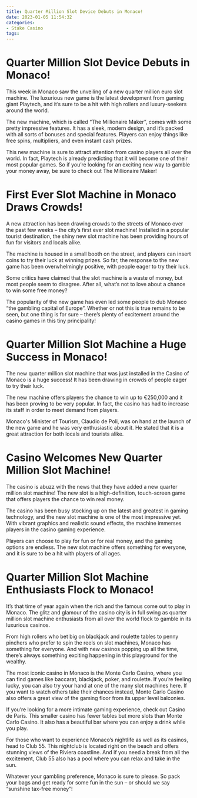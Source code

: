 ```yaml
---
title: Quarter Million Slot Device Debuts in Monaco!
date: 2023-01-05 11:54:32
categories:
- Stake Casino
tags:
---
```



#  Quarter Million Slot Device Debuts in Monaco!

This week in Monaco saw the unveiling of a new quarter million euro slot machine. The luxurious new game is the latest development from gaming giant Playtech, and it’s sure to be a hit with high rollers and luxury-seekers around the world.

The new machine, which is called “The Millionaire Maker”, comes with some pretty impressive features. It has a sleek, modern design, and it’s packed with all sorts of bonuses and special features. Players can enjoy things like free spins, multipliers, and even instant cash prizes.

This new machine is sure to attract attention from casino players all over the world. In fact, Playtech is already predicting that it will become one of their most popular games. So if you’re looking for an exciting new way to gamble your money away, be sure to check out The Millionaire Maker!

#  First Ever Slot Machine in Monaco Draws Crowds!

A new attraction has been drawing crowds to the streets of Monaco over the past few weeks – the city’s first ever slot machine! Installed in a popular tourist destination, the shiny new slot machine has been providing hours of fun for visitors and locals alike.

The machine is housed in a small booth on the street, and players can insert coins to try their luck at winning prizes. So far, the response to the new game has been overwhelmingly positive, with people eager to try their luck.

Some critics have claimed that the slot machine is a waste of money, but most people seem to disagree. After all, what’s not to love about a chance to win some free money?

The popularity of the new game has even led some people to dub Monaco “the gambling capital of Europe”. Whether or not this is true remains to be seen, but one thing is for sure – there’s plenty of excitement around the casino games in this tiny principality!

#  Quarter Million Slot Machine a Huge Success in Monaco!

The new quarter million slot machine that was just installed in the Casino of Monaco is a huge success! It has been drawing in crowds of people eager to try their luck.

The new machine offers players the chance to win up to €250,000 and it has been proving to be very popular. In fact, the casino has had to increase its staff in order to meet demand from players.

Monaco's Minister of Tourism, Claudio de Poli, was on hand at the launch of the new game and he was very enthusiastic about it. He stated that it is a great attraction for both locals and tourists alike.

#  Casino Welcomes New Quarter Million Slot Machine!

The casino is abuzz with the news that they have added a new quarter million slot machine! The new slot is a high-definition, touch-screen game that offers players the chance to win real money.

The casino has been busy stocking up on the latest and greatest in gaming technology, and the new slot machine is one of the most impressive yet. With vibrant graphics and realistic sound effects, the machine immerses players in the casino gaming experience.

Players can choose to play for fun or for real money, and the gaming options are endless. The new slot machine offers something for everyone, and it is sure to be a hit with players of all ages.

#  Quarter Million Slot Machine Enthusiasts Flock to Monaco!

It’s that time of year again when the rich and the famous come out to play in Monaco. The glitz and glamour of the casino city is in full swing as quarter million slot machine enthusiasts from all over the world flock to gamble in its luxurious casinos.

From high rollers who bet big on blackjack and roulette tables to penny pinchers who prefer to spin the reels on slot machines, Monaco has something for everyone. And with new casinos popping up all the time, there’s always something exciting happening in this playground for the wealthy.

The most iconic casino in Monaco is the Monte Carlo Casino, where you can find games like baccarat, blackjack, poker, and roulette. If you’re feeling lucky, you can also try your hand at one of the many slot machines here. If you want to watch others take their chances instead, Monte Carlo Casino also offers a great view of the gaming floor from its upper level balconies.

If you’re looking for a more intimate gaming experience, check out Casino de Paris. This smaller casino has fewer tables but more slots than Monte Carlo Casino. It also has a beautiful bar where you can enjoy a drink while you play.

For those who want to experience Monaco’s nightlife as well as its casinos, head to Club 55. This nightclub is located right on the beach and offers stunning views of the Riviera coastline. And if you need a break from all the excitement, Club 55 also has a pool where you can relax and take in the sun.

Whatever your gambling preference, Monaco is sure to please. So pack your bags and get ready for some fun in the sun – or should we say “sunshine tax-free money”!